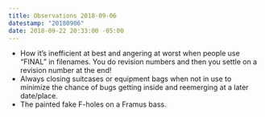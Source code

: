 ```yaml
---
title: Observations 2018-09-06
datestamp: "20180906"
date: 2018-09-22 20:33:00 -05:00
---
```


- How it’s inefficient at best and angering at worst when people use “FINAL” in filenames. You do revision numbers and then you settle on a revision number at the end!
- Always closing suitcases or equipment bags when not in use to minimize the chance of bugs getting inside and reemerging at a later date/place.
- The painted fake F-holes on a Framus bass.
